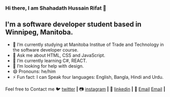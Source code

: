 ### Hi there, I am Shahadath Hussain Rifat 👋

## I'm a software developer student based in Winnipeg, Manitoba.


- 🔭 I’m currently studying at Manitoba Institue of Trade and Technology in the software developer course.
- 💬 Ask me about HTML, CSS and JavaScript.
- 🌱 I’m currently learning C#, REACT.
- 🤔 I’m looking for help with design.
- 😄 Pronouns: he/him
- ⚡ Fun fact: I can Speak four languages: English, Bangla, Hindi and Urdu.

 Feel free to Contact me 
🐦 [twitter][twitter] **|** 
📷 [instagram][instagram] **|** 
👔 [linkedin][linkedin]  **|**
📧 [Email] [Email] **|**




[twitter]: https://twitter.com/RifatShahadath
[instagram]: https://www.instagram.com/rifat.sh_27
[linkedin]: https://www.linkedin.com/in/shahadath-hussain-rifat-ab1566267
[Email]: rifatsh27@gmail.com
